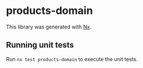 # products-domain

This library was generated with [Nx](https://nx.dev).


## Running unit tests

Run `nx test products-domain` to execute the unit tests.

